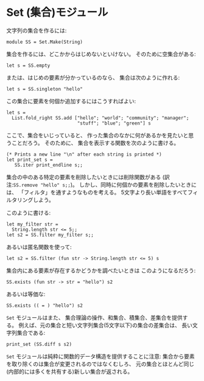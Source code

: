 <!-- ((! set title 集合 !)) ((! set learn !)) -->
<!-- ((! set center !)) -->

Set (集合)モジュール
====================

文字列の集合を作るには:

```ocamltop
module SS = Set.Make(String)
```

集合を作るには、どこかからはじめないといけない。 そのために空集合がある:

```ocamltop
let s = SS.empty
```

または、はじめの要素が分かっているのなら、 集合は次のように作れる:

```ocamltop
let s = SS.singleton "hello"
```

この集合に要素を何個か追加するにはこうすればよい:

```ocamltop
let s =
  List.fold_right SS.add ["hello"; "world"; "community"; "manager";
                          "stuff"; "blue"; "green"] s
```

ここで、集合をいじっていると、
作った集合のなかに何があるかを見たいと思うことだろう。 そのために、
集合を表示する関数を次のように書ける。

```ocamltop
(* Prints a new line "\n" after each string is printed *)
let print_set s = 
   SS.iter print_endline s;;
```

集合の中のある特定の要素を削除したいときには削除関数がある
(訳注:`SS.remove "hello" s;;`)。
しかし、同時に何個かの要素を削除したいときには、
「フィルタ」を通すようなものを考える。
5文字より長い単語をすべてフィルタリングしよう。

このように書ける:

```ocamltop
let my_filter str =
  String.length str <= 5;;
let s2 = SS.filter my_filter s;;
```

あるいは匿名関数を使って:

```ocamltop
let s2 = SS.filter (fun str -> String.length str <= 5) s
```

集合内にある要素が存在するかどうかを調べたいときは このようになるだろう:

```ocamltop
SS.exists (fun str -> str = "hello") s2
```

あるいは等価な:

```ocamltop
SS.exists (( = ) "hello") s2
```

`Set` モジュールはまた、
集合理論の操作、和集合、積集合、差集合を提供する。
例えば、元の集合と短い文字列集合(5文字以下)の集合の差集合は、
長い文字列集合である:

```ocamltop
print_set (SS.diff s s2)
```

`Set` モジュールは純粋に関数的データ構造を提供することに注意:
集合から要素を取り除くのは集合が変更されるのではなくむしろ、
元の集合とほとんど同じ(内部的には多くを共有する)新しい集合が返される。
